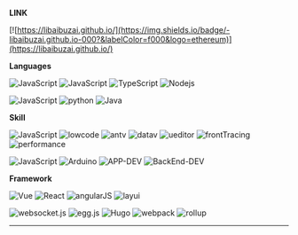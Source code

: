 **LINK**

[![https://libaibuzai.github.io/](https://img.shields.io/badge/-libaibuzai.github.io-000?&labelColor=f000&logo=ethereum)](https://libaibuzai.github.io/)

**Languages**

![JavaScript](https://img.shields.io/badge/日常:-red)
![JavaScript](https://img.shields.io/badge/JavaScript-000?&logo=JavaScript&labelColor=000)
![TypeScript](https://img.shields.io/badge/TypeScript-000?&logo=TypeScript&labelColor=000)
![Nodejs   ](https://img.shields.io/badge/Nodejs%20%20%20%20-000?&logo=Node.js&labelColor=000)

![JavaScript](https://img.shields.io/badge/偶尔:-red)
![python](https://img.shields.io/badge/python-000?&logo=Python&labelColor=000)
![Java](https://img.shields.io/badge/Java-000?&logo=ethereum&labelColor=000)

**Skill**

![JavaScript](https://img.shields.io/badge/日常:-red)
![lowcode](https://img.shields.io/badge/lowcode-000?logo=HTML5&labelColor=000)
![antv](https://img.shields.io/badge/antv-000?&logo=qgis&labelColor=000)
![datav](https://img.shields.io/badge/datav-000?&logo=personio&labelColor=000)
![ueditor](https://img.shields.io/badge/ueditor-000?&logo=producthunt&labelColor=000)
![frontTracing](https://img.shields.io/badge/frontTracing-000?&logo=ethereum&labelColor=000)
![performance](https://img.shields.io/badge/performance-000?&logo=ethereum&labelColor=000)

![JavaScript](https://img.shields.io/badge/偶尔:-red)
![Arduino](https://img.shields.io/badge/Arduino-000?&logo=Arduino&labelColor=000)
![APP-DEV](https://img.shields.io/badge/APP--DEV-000?logo=APPLE&labelColor=000)
![BackEnd-DEV](https://img.shields.io/badge/树莓派--DEV-000?logo=RaspberryPi&labelColor=A22846)

**Framework**

![Vue](https://img.shields.io/badge/Vue-000?&logo=Vuedotjs&labelColor=000)
![React](https://img.shields.io/badge/React-000?&logo=React&labelColor=000)
![angularJS](https://img.shields.io/badge/angular-000?&logo=angular&labelColor=DD0031)
![layui](https://img.shields.io/badge/layui-000?&logo=ethereum&labelColor=000)

![websocket.js](https://img.shields.io/badge/websocket-000?&logo=Socket.io&labelColor=000)
![egg.js](https://img.shields.io/badge/egg-000?&logo=ethereum&labelColor=000)
![Hugo](https://img.shields.io/badge/Hugo-000?&logo=Hugo&labelColor=000)
![webpack](https://img.shields.io/badge/webpack-000?&logo=Webpack&labelColor=000)
![rollup](https://img.shields.io/badge/rollup-000?&logo=rollup.js&labelColor=000)

---
